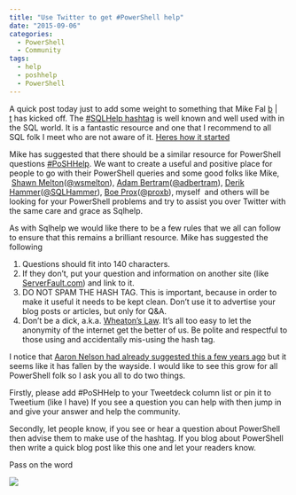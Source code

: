 ```yaml
---
title: "Use Twitter to get #PowerShell help"
date: "2015-09-06"
categories: 
  - PowerShell
  - Community
tags: 
  - help
  - poshhelp
  - PowerShell
---
```


A quick post today just to add some weight to something that Mike Fal [b](http://www.mikefal.net/) | [t](https://twitter.com/Mike_Fal) has kicked off. The [#SQLHelp hashtag](https://twitter.com/hashtag/sqlhelp) is well known and well used with in the SQL world. It is a fantastic resource and one that I recommend to all SQL folk I meet who are not aware of it. [Heres how it started](https://www.brentozar.com/archive/2009/12/i-need-sqlhelp/)

Mike has suggested that there should be a similar resource for PowerShell questions [#PoSHHelp](https://twitter.com/search?q=%23PoShHelp). We want to create a useful and positive place for people to go with their PowerShell queries and some good folks like Mike,  [Shawn Melton](http://t.co/NfvkfJXMjp)([@wsmelton](https://twitter.com/wsmelton)), [Adam Bertram](http://t.co/K8jsx6WHcc)([@adbertram](https://twitter.com/adbertram)), [Derik Hammer](http://t.co/U5LLtwWDPI)([@SQLHammer](https://twitter.com/SQLHammer)), [Boe Prox](http://learn-PowerShell.net/)([@proxb](https://twitter.com/proxb)), myself  and others will be looking for your PowerShell problems and try to assist you over Twitter with the same care and grace as Sqlhelp.

As with Sqlhelp we would like there to be a few rules that we all can follow to ensure that this remains a brilliant resource. Mike has suggested the following

1. Questions should fit into 140 characters.
2. If they don’t, put your question and information on another site (like [ServerFault.com](http://serverfault.com/)) and link to it.
3. DO NOT SPAM THE HASH TAG. This is important, because in order to make it useful it needs to be kept clean. Don’t use it to advertise your blog posts or articles, but only for Q&A.
4. Don’t be a dick, a.k.a. [Wheaton’s Law](http://knowyourmeme.com/memes/wheatons-law). It’s all too easy to let the anonymity of the internet get the better of us. Be polite and respectful to those using and accidentally mis-using the hash tag.

I notice that [Aaron Nelson had already suggested this a few years ago](http://sqlvariant.com/2010/07/please-join-us-for-poshhelp/) but it seems like it has fallen by the wayside. I would like to see this grow for all PowerShell folk so I ask you all to do two things.

Firstly, please add #PoSHHelp to your Tweetdeck column list or pin it to Tweetium (like I have) If you see a question you can help with then jump in and give your answer and help the community.

Secondly, let people know, if you see or hear a question about PowerShell then advise them to make use of the hashtag. If you blog about PowerShell then write a quick blog post like this one and let your readers know.

Pass on the word

![](images/nRhfnZ0.png)
